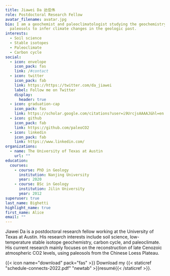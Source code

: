 ```yaml
---
title: Jiawei Da 达佳伟
role: Postdoctoral Research Fellow
avatar_filename: avatar.jpg
bio: I am a geochemist and paleoclimatologist studying the geochemistry of
  paleosols to infer climate changes in the geologic past.
interests:
  - Soil science
  - Stable isotopes
  - Paleoclimate
  - Carbon cycle
social:
  - icon: envelope
    icon_pack: fas
    link: /#contact
  - icon: twitter
    icon_pack: fab
    link: https://https://twitter.com/da_jiawei
    label: Follow me on Twitter
    display:
      header: true
  - icon: graduation-cap
    icon_pack: fas
    link: https://scholar.google.com/citations?user=i9UrcjsAAAAJ&hl=en
  - icon: github
    icon_pack: fab
    link: https://github.com/paleoCO2
  - icon: linkedin
    icon_pack: fab
    link: https://www.linkedin.com/
organizations:
  - name: The University of Texas at Austin
    url: ""
education:
  courses:
    - course: PhD in Geology
      institution: Nanjing University
      year: 2020
    - course: BSc in Geology
      institution: Jilin University
      year: 2012
superuser: true
last_name: Bighetti
highlight_name: true
first_name: Alice
email: ""
---
```

Jiawei Da is a postdoctoral research fellow working at the University of Texas at Austin. His research interests include soil science, low-temperature stable isotope geochemistry, carbon cycle, and paleoclimate. His current research mainly focuses on the reconstruction of late Cenozoic atmospheric CO2 levels, using paleosols from the Chinese Loess Plateau. 

{{< icon name="download" pack="fas" >}} Download my {{< staticref "schedule-connects-2022.pdf" "newtab" >}}resumé{{< /staticref >}}.
